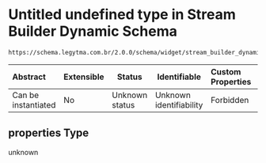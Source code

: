 # Untitled undefined type in Stream Builder Dynamic Schema

```txt
https://schema.legytma.com.br/2.0.0/schema/widget/stream_builder_dynamic.schema.json#/properties
```




| Abstract            | Extensible | Status         | Identifiable            | Custom Properties | Additional Properties | Access Restrictions | Defined In                                                                                                         |
| :------------------ | ---------- | -------------- | ----------------------- | :---------------- | --------------------- | ------------------- | ------------------------------------------------------------------------------------------------------------------ |
| Can be instantiated | No         | Unknown status | Unknown identifiability | Forbidden         | Allowed               | none                | [stream_builder_dynamic.schema.json\*](../schema/widget/stream_builder_dynamic.schema.json) |

## properties Type

unknown
